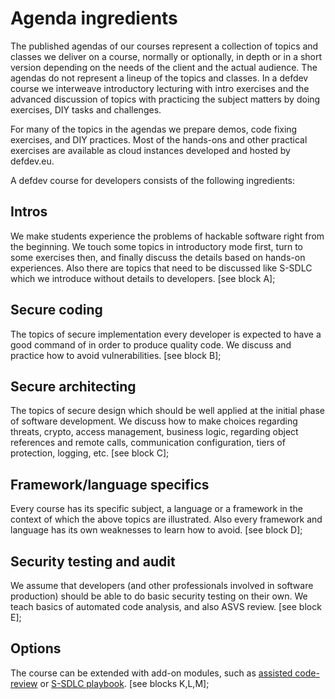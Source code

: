 # Agenda ingredients

The published agendas of our courses represent a collection of topics and classes we deliver on a course, normally or optionally, in depth or in a short version depending on the needs of the client and the actual audience. The agendas do not represent a lineup of the topics and classes. In a defdev course we interweave introductory lecturing with intro exercises and the advanced discussion of topics with practicing the subject matters by doing exercises, DIY tasks and challenges.

For many of the topics in the agendas we prepare demos, code fixing exercises, and DIY practices. Most of the hands-ons and other practical exercises are available as cloud instances developed and hosted by defdev.eu.

A defdev course for developers consists of the following ingredients:

## Intros

We make students experience the problems of hackable software right from the beginning. We touch some topics in introductory mode first, turn to some exercises then, and finally discuss the details based on hands-on experiences. Also there are topics that need to be discussed like S-SDLC which we introduce without details to developers. \[see block A\];

## Secure coding

The topics of secure implementation every developer is expected to have a good command of in order to produce quality code. We discuss and practice how to avoid vulnerabilities. \[see block B\];

## Secure architecting

The topics of secure design which should be well applied at the initial phase of software development. We discuss how to make choices regarding threats, crypto, access management, business logic, regarding object references and remote calls, communication configuration, tiers of protection, logging, etc. \[see block C\];

## Framework/language specifics

Every course has its specific subject, a language or a framework in the context of which the above topics are illustrated. Also every framework and language has its own weaknesses to learn how to avoid. \[see block D\];

## Security testing and audit

We assume that developers \(and other professionals involved in software production\) should be able to do basic security testing on their own. We teach basics of automated code analysis, and also ASVS review. \[see block E\];

## Options

The course can be extended with add-on modules, such as [assisted code-review](../modules/codereview-lab.md) or [S-SDLC playbook](../modules/ssdlc-playbook.md). \[see blocks K,L,M\];

